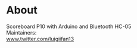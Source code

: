 # About
Scoreboard P10 with Arduino and Bluetooth HC-05<br/>
Maintainers:<br/>www.twitter.com/luigiifan13




